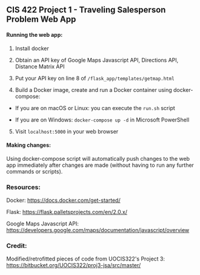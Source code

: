 ## CIS 422 Project 1 - Traveling Salesperson Problem Web App

#### Running the web app:

1. Install docker
2. Obtain an API key of Google Maps Javascript API, Directions API, Distance Matrix API
3. Put your API key on line 8 of `/flask_app/templates/getmap.html`

4. Build a Docker image, create and run a Docker container using docker-compose:

- If you are on macOS or Linux: you can execute the `run.sh` script

- If you are on Windows: `docker-compose up -d` in Microsoft PowerShell

5. Visit `localhost:5000` in your web browser

#### Making changes:

Using docker-compose script will automatically push changes to the web app immediately after changes are made (without having to run any further commands or scripts).

### Resources:

Docker: https://docs.docker.com/get-started/

Flask: https://flask.palletsprojects.com/en/2.0.x/

Google Maps Javascript API: https://developers.google.com/maps/documentation/javascript/overview

### Credit:

Modified/retrofitted pieces of code from UOCIS322's Project 3: https://bitbucket.org/UOCIS322/proj3-jsa/src/master/

